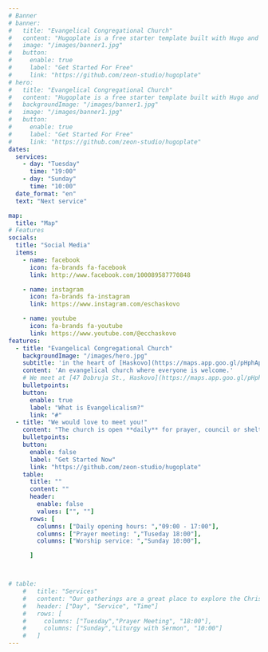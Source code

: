 ```yaml
---
# Banner
# banner:
#   title: "Evangelical Congregational Church"
#   content: "Hugoplate is a free starter template built with Hugo and TailwindCSS, providing everything you need to jumpstart your Hugo project and save valuable time."
#   image: "/images/banner1.jpg"
#   button:
#     enable: true
#     label: "Get Started For Free"
#     link: "https://github.com/zeon-studio/hugoplate"
# hero:
#   title: "Evangelical Congregational Church"
#   content: "Hugoplate is a free starter template built with Hugo and TailwindCSS, providing everything you need to jumpstart your Hugo project and save valuable time."
#   backgroundImage: "/images/banner1.jpg"
#   image: "/images/banner1.jpg"
#   button:
#     enable: true
#     label: "Get Started For Free"
#     link: "https://github.com/zeon-studio/hugoplate"
dates:
  services: 
    - day: "Tuesday"
      time: "19:00"
    - day: "Sunday"
      time: "10:00"
  date_format: "en"
  text: "Next service"

map:
  title: "Map"
# Features
socials:
  title: "Social Media"
  items:
    - name: facebook
      icon: fa-brands fa-facebook
      link: http://www.facebook.com/100089587770848

    - name: instagram
      icon: fa-brands fa-instagram
      link: https://www.instagram.com/eschaskovo

    - name: youtube
      icon: fa-brands fa-youtube
      link: https://www.youtube.com/@ecchaskovo
features:
  - title: "Evangelical Congregational Church"
    backgroundImage: "/images/hero.jpg"
    subtitle: 'in the heart of [Haskovo](https://maps.app.goo.gl/pHphApJnuSjVdv3p8)'
    content: 'An evangelical church where everyone is welcome.'
    # We meet at [47 Dobruja St., Haskovo](https://maps.app.goo.gl/pHphApJnuSjVdv3p8)'
    bulletpoints:
    button:
      enable: true
      label: "What is Evangelicalism?"
      link: "#"
  - title: "We would love to meet you!"
    content: "The church is open **daily** for prayer, council or shelter. We also host **weekly** prayer meetings and worship services. Our gatherings are a great place to explore the Christian faith and meet fellow believers."
    bulletpoints:
    button:
      enable: false
      label: "Get Started Now"
      link: "https://github.com/zeon-studio/hugoplate"
    table:
      title: ""
      content: ""
      header: 
        enable: false
        values: ["", ""]
      rows: [
        columns: ["Daily opening hours: ","09:00 - 17:00"],
        columns: ["Prayer meeting: ","Tuseday 18:00"],
        columns: ["Worship service: ","Sunday 10:00"],

      ]



# table:
    #   title: "Services"
    #   content: "Our gatherings are a great place to explore the Christian faith and meet fellow believers."
    #   header: ["Day", "Service", "Time"]
    #   rows: [
    #     columns: ["Tuesday","Prayer Meeting", "18:00"],
    #     columns: ["Sunday","Liturgy with Sermon", "10:00"]
    #   ]
---
```


